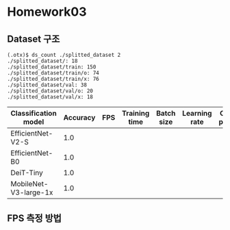 # Homework03

## Dataset 구조
```
(.otx)$ ds_count ./splitted_dataset 2
./splitted_dataset/: 18
./splitted_dataset/train: 150
./splitted_dataset/train/o: 74
./splitted_dataset/train/x: 76
./splitted_dataset/val: 38
./splitted_dataset/val/o: 20
./splitted_dataset/val/x: 18
```
|Classification model  |Accuracy|FPS|Training time|Batch size|Learning rate|Other prams|
|----                  |----    |---|----         |----      |----         |----       |
|EfficientNet-V2-S     | 1.0    |   |             |   
|EfficientNet-B0       | 1.0 
|DeiT-Tiny             | 1.0			
|MobileNet-V3-large-1x | 1.0

## FPS 측정 방법
